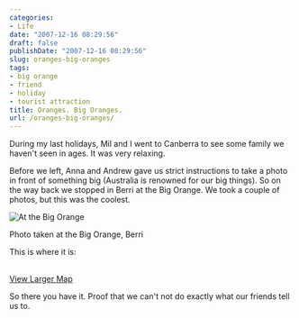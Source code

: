 ```yaml
---
categories:
- Life
date: "2007-12-16 08:29:56"
draft: false
publishDate: "2007-12-16 08:29:56"
slug: oranges-big-oranges
tags:
- big orange
- friend
- holiday
- tourist attraction
title: Oranges. Big Oranges.
url: /oranges-big-oranges/
---
```

During my last holidays, Mil and I went to Canberra to see some family
we haven't seen in ages. It was very relaxing.

Before we left, Anna and Andrew gave us strict instructions to take a
photo in front of something big (Australia is renowned for our big
things). So on the way back we stopped in Berri at the Big Orange. We
took a couple of photos, but this was the coolest.

![At the Big
Orange](//farm3.static.flickr.com/2184/2111178505_b3a878a1a2.jpg)

Photo taken at the Big Orange, Berri

This is where it is:

\
[View Larger
Map](http://maps.google.com/maps/ms?t=h&ie=UTF8&hl=en&om=1&msa=0&msid=105838776264424152080.0004414959f0f59359c35&ll=-34.246349,140.620869&spn=0.001552,0.002146&z=18&source=embed)

So there you have it. Proof that we can't not do exactly what our
friends tell us to.